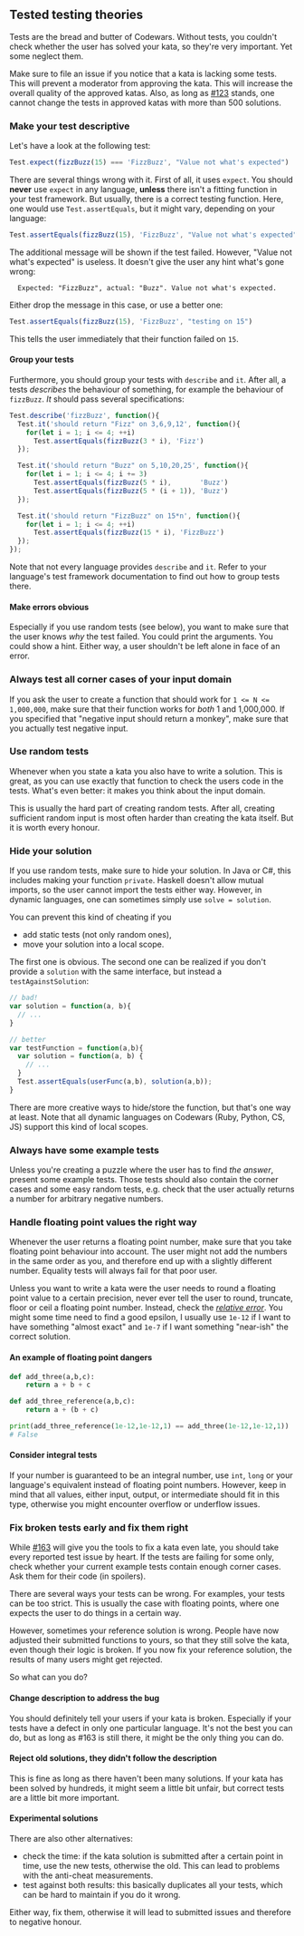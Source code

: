 Tested testing theories
------------------------

Tests are the bread and butter of Codewars. Without tests, you couldn't
check whether the user has solved your kata, so they're very important. Yet
some neglect them.

Make sure to file an issue if you notice that a kata is lacking some tests.
This will prevent a moderator from approving the kata. This will increase the
overall quality of the approved katas. Also, as long as [#123] stands, one
cannot change the tests in approved katas with more than 500 solutions.

 [#123]: https://github.com/Codewars/codewars.com/issues/123


### Make your test descriptive

Let's have a look at the following test:

```javascript
Test.expect(fizzBuzz(15) === 'FizzBuzz', "Value not what's expected")
```
There are several things wrong with it. First of all, it uses `expect`. You
should __never__ use `expect` in any language, __unless__ there isn't a fitting
function in your test framework. But usually, there is a correct testing
function. Here, one would use `Test.assertEquals`, but it might vary, depending
on your language:

```javascript
Test.assertEquals(fizzBuzz(15), 'FizzBuzz', "Value not what's expected")
```

The additional message will be shown if the test failed. However, "Value not
what's expected" is useless. It doesn't give the user any hint what's gone
wrong:

```
  Expected: "FizzBuzz", actual: "Buzz". Value not what's expected.
```
Either drop the message in this case, or use a better one:

```javascript
Test.assertEquals(fizzBuzz(15), 'FizzBuzz', "testing on 15")
```
This tells the user immediately that their function failed on `15`.

#### Group your tests

Furthermore, you should group your tests with `describe` and `it`. After all,
a tests _describes_ the behaviour of something, for example the behaviour
of `fizzBuzz`. _It_ should pass several specifications:

```javascript
Test.describe('fizzBuzz', function(){
  Test.it('should return "Fizz" on 3,6,9,12', function(){
    for(let i = 1; i <= 4; ++i)
      Test.assertEquals(fizzBuzz(3 * i), 'Fizz')
  });

  Test.it('should return "Buzz" on 5,10,20,25', function(){
    for(let i = 1; i <= 4; i += 3)
      Test.assertEquals(fizzBuzz(5 * i),       'Buzz')
      Test.assertEquals(fizzBuzz(5 * (i + 1)), 'Buzz')
  });

  Test.it('should return "FizzBuzz" on 15*n', function(){
    for(let i = 1; i <= 4; ++i)
      Test.assertEquals(fizzBuzz(15 * i), 'FizzBuzz')
  });
});
```
Note that not every language provides `describe` and `it`. Refer to your
language's test framework documentation to find out how to group tests there.

#### Make errors obvious

Especially if you use random tests (see below), you want to make sure that the
user knows _why_ the test failed. You could print the arguments. You could
show a hint. Either way, a user shouldn't be left alone in face of an error.

### Always test all corner cases of your input domain

If you ask the user to create a function that should work for
`1 <= N <=  1,000,000`, make sure that their function works for *both* 1 and
1,000,000. If you specified that "negative input should return a monkey",
make sure that you actually test negative input.

### Use random tests

Whenever when you state a kata you also have to write a solution. This is
great, as you can use exactly that function to check the users code
in the tests. What's even better: it makes you think
about the input domain.

This is usually the hard part of creating random tests. After all, creating
sufficient random input is most often harder than creating the kata itself.
But it is worth every honour.

### Hide your solution
If you use random tests, make sure to hide your solution. In Java or C#, this
includes making your function `private`. Haskell doesn't allow mutual imports,
so the user cannot import the tests either way. However, in dynamic languages,
one can sometimes simply use `solve = solution`.

You can prevent this kind of cheating if you

- add static tests (not only random ones),
- move your solution into a local scope.

The first one is obvious. The second one can be realized if you don't provide
a `solution` with the same interface, but instead a `testAgainstSolution`:

```javascript
// bad!
var solution = function(a, b){
  // ...
}

// better
var testFunction = function(a,b){
  var solution = function(a, b) {
    // ...
  }
  Test.assertEquals(userFunc(a,b), solution(a,b));
}
```
There are more creative ways to hide/store the function, but that's one way
at least. Note that all dynamic languages on Codewars (Ruby, Python, CS, JS)
support this kind of local scopes.

### Always have some example tests

Unless you're creating a puzzle where the user has to find *the answer*,
present some example tests. Those tests should also contain the corner
cases and some easy random tests, e.g. check that the user actually returns
a number for arbitrary negative numbers.

### Handle floating point values the right way

Whenever the user returns a floating point number, make sure that you take
floating point behaviour into account. The user might not add the numbers
in the same order as you, and therefore end up with a slightly different
number. Equality tests will always fail for that poor user.

Unless you want to write a kata were the user needs to round a floating
point value to a certain precision, never ever tell the user to round,
truncate, floor or ceil a floating point number. Instead, check the
[*relative error*](https://en.wikipedia.org/wiki/Approximation_error). You
might some time need to find a good epsilon, I usually use `1e-12` if I
want to have something "almost exact" and `1e-7` if I want something
"near-ish" the correct solution.

#### An example of floating point dangers

```python
def add_three(a,b,c):
    return a + b + c

def add_three_reference(a,b,c):
    return a + (b + c)

print(add_three_reference(1e-12,1e-12,1) == add_three(1e-12,1e-12,1))
# False
```

#### Consider integral tests

If your number is guaranteed to be an integral number, use `int`, `long`
or your language's equivalent instead of floating point numbers. However, keep
in mind that all values, either input, output, or intermediate should fit in
this type, otherwise you might encounter overflow or underflow issues.

### Fix broken tests early and fix them right

While [#163](https://github.com/Codewars/codewars.com/issues/163) will give you
the tools to fix a kata even late, you should take every reported test issue by
heart. If the tests are failing for some only, check whether your current
example tests contain enough corner cases. Ask them for their code
(in spoilers).

There are several ways your tests can be wrong. For examples, your tests can be
too strict. This is usually the case with floating points, where one expects the
user to do things in a certain way.

However, sometimes your reference solution is wrong. People have now adjusted
their submitted functions to yours, so that they still solve the kata, even
though their logic is broken. If you now fix your reference solution, the
results of many users might get rejected.

So what can you do?

#### Change description to address the bug
You should definitely tell your users if your kata is broken. Especially if your
tests have a defect in only one particular language. It's not the best you can
do, but as long as #163 is still there, it might be the only thing you can do.

#### Reject old solutions, they didn't follow the description
This is fine as long as there haven't been many solutions. If your kata has been
solved by hundreds, it might seem a little bit unfair, but correct tests are
a little bit more important.

#### Experimental solutions
There are also other alternatives:

- check the time: if the kata solution is submitted after a certain point in
time, use the new tests, otherwise the old. This can lead to problems with
the anti-cheat measurements.
- test against both results: this basically duplicates all your tests, which
  can be hard to maintain if you do it wrong.

Either way, fix them, otherwise it will lead to submitted issues and therefore
to negative honour.
